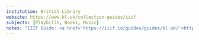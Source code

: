```yaml
---
institution: British Library
website: https://www.bl.uk/collection-guides/iiif
subjects: [Playbills, Books, Music]
notes: "IIIF Guide: <a href='https://iiif.io/guides/guides/bl.uk/'>https://iiif.io/guides/guides/bl.uk/</a>"
---
```

